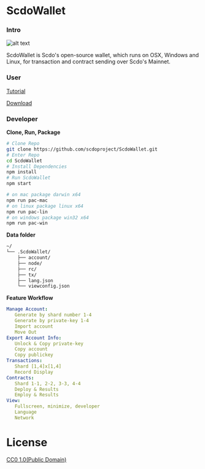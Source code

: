 # ScdoWallet

### Intro
![alt text](build/icon.ico)


ScdoWallet is Scdo's open-source wallet, which runs on OSX, Windows and Linux, for transaction and contract sending over Scdo's Mainnet.

### User

[Tutorial](https://scdoproject.gitbook.io/scdo-wiki/en/wallet)

[Download](https://github.com/scdoproject/ScdoWallet/releases/latest)


### Developer

**Clone, Run, Package**

```bash
# Clone Repo
git clone https://github.com/scdoproject/ScdoWallet.git
# Enter Repo
cd ScdoWallet
# Install Dependencies
npm install
# Run ScdoWallet
npm start

# on mac package darwin x64
npm run pac-mac
# on linux package linux x64
npm run pac-lin
# on windows package win32 x64
npm run pac-win
```
**Data folder**
```bash
~/
└── .ScdoWallet/
    ├── account/
    ├── node/
    ├── rc/
    ├── tx/
    ├── lang.json
    └── viewconfig.json
```
**Feature Workflow**
```yml
Manage Account:
   Generate by shard number 1-4 
   Generate by private-key 1-4 
   Import account 
   Move Out 
Export Account Info:
   Unlock & Copy private-key
   Copy account
   Copy publickey
Transactions:
   Shard [1,4]x[1,4] 
   Record Display
Contracts:
   Shard 1-1, 2-2, 3-3, 4-4 
   Deploy & Results
   Employ & Results
View:
   Fullscreen, minimize, developer
   Language
   Network
```


# License 

[CC0 1.0(Public Domain)](md/LISENSE.md)
